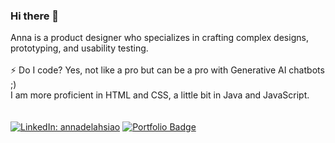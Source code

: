 ### Hi there 👋 

Anna is a product designer who specializes in crafting complex designs, prototyping, and usability testing. <br><br>
⚡ Do I code? Yes, not like a pro but can be a pro with Generative AI chatbots ;) <br>
I am more proficient in HTML and CSS, a little bit in Java and JavaScript.
<br><br><br>
[![LinkedIn: annadelahsiao](https://img.shields.io/badge/-LinkedIn-0077B5?style=for-the-badge&logo=LinkedIn&logoColor=white)](https://www.linkedin.com/in/annadelahsiao/)
[![Portfolio Badge](https://img.shields.io/badge/Portfolio?style=for-the-badge)](https://www.annahsiao.design/)





<!--
**annadelahsiao/annadelahsiao** is a ✨ _special_ ✨ repository because its `README.md` (this file) appears on your GitHub profile.

Here are some ideas to get you started:

- 🔭 I’m currently working on ...
- 🌱 I’m currently learning ...
- 👯 I’m looking to collaborate on ...
- 🤔 I’m looking for help with ...
- 💬 Ask me about ...
- 📫 How to reach me: ...
- 😄 Pronouns: ...
- ⚡ Fun fact: ...
-->
